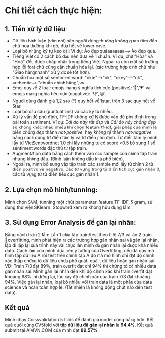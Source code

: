 <h1>Chi tiết cách thực hiện:</h1>
<h2>1. Tiền xử lý dữ liệu:</h2>
<ul>
<li>Dữ liệu bình luận (văn nói) nên người dùng thường không quan tâm đến chữ hoa thường khi gõ, đưa hết về lower case.</li>
<li>Loại bỏ những ký tự kéo dài: Ví dụ: Áo đẹp quáaaaaaaa--> Áo đẹp quá.</li>

 <li>Tiếng Việt có 2 cách bỏ dấu nên đưa về 1 chuẩn. Ví dụ, chữ "Hòa" và "Hoà" đều được chấp nhận trong tiếng Việt. Ngoài ra còn một số trường hợp lỗi font chữ cũng cần chuẩn hóa lại. (các trường hợp dính chữ như: "Giao hàngnhanh" xử ý đc sẽ tốt hơn).</li>
<li>Chuẩn hóa một số sentiment word: "okie"-->"ok", "okey"-->"ok", authentic--> "chuẩn chính hãng",vv...</li>
<li>Emoj quy về 2 loại: emojs mang ý nghĩa tích cực (positive): '💯','💗' và emojs mang nghĩa tiêu cực (nagative): '👎','😣'.</li>
<li>Người dùng đánh giá 1,2 sao (*) quy hết về 1star, trên 3 sao quy hết về 5tar.</li>
<li>Loại bỏ dấu câu (puntuations) và các ký tự nhiễu.</li>
<li>Xử lý vấn đề phủ định, TF-IDF không xử lý được vấn đề phủ định trong bài toán sentiment. Ví dụ: <em>Cái áo này rất đẹp</em> và <em>Cái áo này chẳng đẹp</em> sẽ không khác nhau nhiều khi chọn feature tf-idf, giải pháp của mình là biến <em>chẳng đẹp</em> thành <em>not-positive</em>, hay <em>không tệ</em> thành <em>not-nagative</em> bằng cách dùng từ điển tâm lý và từ điển phủ định. Từ điển tâm lý mình lấy từ VietSentwordnet 1.0 chỉ lấy những từ có score >0.5 bổ sung 1 số sentiment words đặc thù từ tập train.</li>
<li>Augmentation data bằng cách thêm vào các sample của chính tập train nhưng không dấu. (Bình luận không dấu khá phổ biến).</li>
<li>Ngoài ra, mình bổ sung vào tập train các sample mới lấy từ chính 2 từ điển positive và nagative. Các từ vựng trong từ điển tích cực gán nhãn 0, các từ vựng từ từ điển tiêu cực gán nhãn 1.</li>
</ul>
<h2>2. Lựa chọn mô hình/tunning:</h2>
Mình chọn SVM, tunning một chút parameter.
feature TF-IDF, 5 gram, sử dụng thư viện SKlearn. Stopword xem ra không hữu dụng lắm.
<h2>3. Sử dụng Error Analysis để gán lại nhãn:</h2>
Bằng cách train 2 lần: Lần 1 chia tập train/test theo tỉ lệ 7/3 và lần 2 train overfitting, mình phát hiện ra các trường hợp gán nhãn sai và gán lại nhãn, lặp đi lặp lại quá trình này vài chục lần mình đã gán nhãn lại được khá nhiều data. Cách làm của mình dựa trên ý tưởng của Overfitting, nếu đã dạy mô hình tập dữ liệu A rồi test trên chính tập A đó mà mô hình chỉ đạt độ chính xác thấp chứng tỏ dữ liệu chưa phổ quát, quá ít dữ liệu hoặc gán nhãn sai. VD: Train 7/3 đạt 89%, train overfit đạt chỉ 94% thì chứng tỏ có nhiều data gán nhãn sai. Mình gán lại nhãn  đến khi độ chính xác khi train overfit đạt khoảng 98% thì dừng lại, lúc này độ chính xác của train 7/3 đạt khoảng 94%. Việc gán lại nhãn, loại bỏ nhiễu với train data là một phần của data science và hoàn toàn hợp lệ. (Tất nhiên là không động chút nào đến test data).
<h2>Kết quả</h2>
Mình chạy Crossvalidation 5 folds để đánh giá model công bằng hơn. Kết quả cuối cùng CV5fold với <strong>tập dữ liệu đã gán lại nhãn</strong> là <strong>94.4%</strong>. Kết quả submit tại AIVIVN.COM của mình đạt <strong>89.57%</strong>. 
